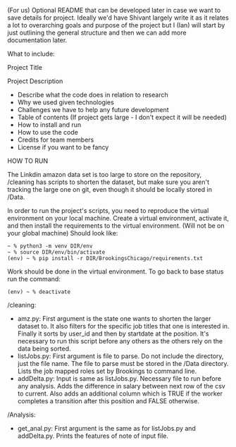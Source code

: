 (For us) Optional README that can be developed later in case we want to save details for project. Ideally we'd have Shivant largely write it as it relates a lot to overarching goals and purpose of the project but I (Ian) will start by just outlining the general structure and then  we can add more documentation later.

What to include:

Project Title

Project Description
  - Describe what the code does in relation to research
  - Why we used given technologies
  - Challenges we have to help any future development
  - Table of contents (If project gets large - I don't expect it will be needed)
  - How to install and run
  - How to use the code
  - Credits for team members
  - License if you want to be fancy

HOW TO RUN

The Linkdin amazon data set is too large to store on the repository, /cleaning has scripts to shorten the dataset, but make sure you aren't tracking the large one on git, even though it should be locally stored in /Data.

In order to run the project's scripts, you need to reproduce the virtual environment on your local machine. Create a virtual environment, activate it, and then install the requirements to the virtual environment. (Will not be on your global machine) Should look like:

```
~ % python3 -m venv DIR/env
~ % source DIR/env/bin/activate
(env) ~ % pip install -r DIR/BrookingsChicago/requirements.txt
```

Work should be done in the virtual environment. To go back to base status run the command:

```
(env) ~ % deactivate
```


/cleaning:
  - amz.py: First argument is the state one wants to shorten the larger dataset to. It also filters for the specific job titles that one is interested in. Finally it sorts by user_id and then by startdate at the position. It's necessary to run this script before any others as the others rely on the data being sorted.
  - listJobs.py: First argument is file to parse. Do not include the directory, just the file name. The file to parse must be stored in the /Data directory. Lists the job mapped roles set by Brookings to command line.
  - addDelta.py: Input is same as listJobs.py. Necessary file to run before any analysis. Adds the difference in salary between next row of the csv to current. Also adds an additional column which is TRUE if the worker completes a transition after this position and FALSE otherwise.


/Analysis:
- get_anal.py: First argument is the same as for listJobs.py and addDelta.py. Prints the features of note of input file.
